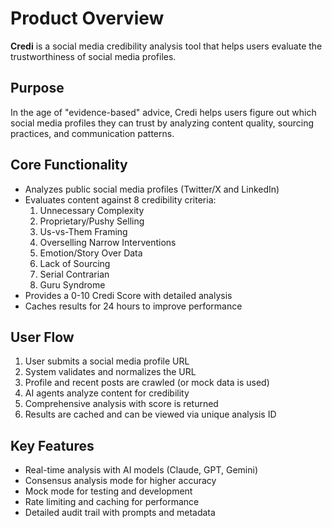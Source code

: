 # Product Overview

**Credi** is a social media credibility analysis tool that helps users evaluate the trustworthiness of social media profiles.

## Purpose
In the age of "evidence-based" advice, Credi helps users figure out which social media profiles they can trust by analyzing content quality, sourcing practices, and communication patterns.

## Core Functionality
- Analyzes public social media profiles (Twitter/X and LinkedIn)
- Evaluates content against 8 credibility criteria:
  1. Unnecessary Complexity
  2. Proprietary/Pushy Selling
  3. Us-vs-Them Framing
  4. Overselling Narrow Interventions
  5. Emotion/Story Over Data
  6. Lack of Sourcing
  7. Serial Contrarian
  8. Guru Syndrome
- Provides a 0-10 Credi Score with detailed analysis
- Caches results for 24 hours to improve performance

## User Flow
1. User submits a social media profile URL
2. System validates and normalizes the URL
3. Profile and recent posts are crawled (or mock data is used)
4. AI agents analyze content for credibility
5. Comprehensive analysis with score is returned
6. Results are cached and can be viewed via unique analysis ID

## Key Features
- Real-time analysis with AI models (Claude, GPT, Gemini)
- Consensus analysis mode for higher accuracy
- Mock mode for testing and development
- Rate limiting and caching for performance
- Detailed audit trail with prompts and metadata